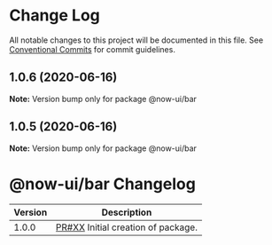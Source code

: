 # Change Log

All notable changes to this project will be documented in this file.
See [Conventional Commits](https://conventionalcommits.org) for commit guidelines.

## 1.0.6 (2020-06-16)

**Note:** Version bump only for package @now-ui/bar





## 1.0.5 (2020-06-16)

**Note:** Version bump only for package @now-ui/bar





# @now-ui/bar Changelog

| Version | Description                                                                        |
| ------- | ---------------------------------------------------------------------------------- |
| 1.0.0   | [PR#XX](https://github.com/sadick254/open-ui/pull/XX) Initial creation of package. |
